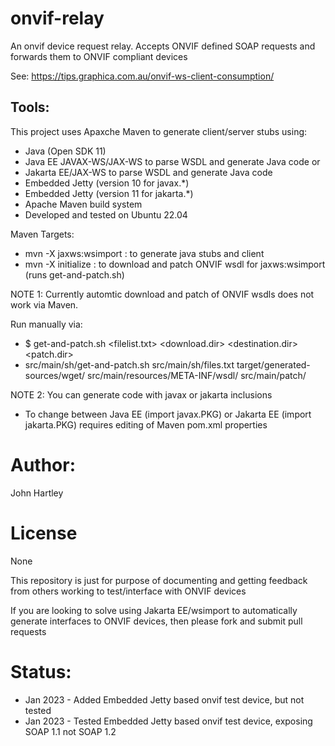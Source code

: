 # onvif-relay
An onvif device request relay.
Accepts ONVIF defined SOAP requests and forwards them to ONVIF compliant devices

See: https://tips.graphica.com.au/onvif-ws-client-consumption/

## Tools:

This project uses Apaxche Maven to generate client/server stubs using:
- Java (Open SDK 11)
- Java EE JAVAX-WS/JAX-WS to parse WSDL and generate Java code or
- Jakarta EE/JAX-WS to parse WSDL and generate Java code
- Embedded Jetty (version 10 for javax.*)
- Embedded Jetty (version 11 for jakarta.*)
- Apache Maven build system
- Developed and tested on Ubuntu 22.04

Maven Targets:
- mvn -X jaxws:wsimport : to generate java stubs and client
- mvn -X initialize : to download and patch ONVIF wsdl for jaxws:wsimport (runs get-and-patch.sh)

NOTE 1: Currently automtic download and patch of ONVIF wsdls does not work via Maven.

Run manually via:
- $ get-and-patch.sh <filelist.txt> <download.dir> <destination.dir> <patch.dir>
- src/main/sh/get-and-patch.sh src/main/sh/files.txt target/generated-sources/wget/ src/main/resources/META-INF/wsdl/ src/main/patch/

NOTE 2: You can generate code with javax or jakarta inclusions
- To change between Java EE (import javax.PKG) or Jakarta EE (import jakarta.PKG) requires editing of Maven pom.xml properties

# Author:

John Hartley

# License

None

This repository is just for purpose of documenting and getting feedback from others working to test/interface with ONVIF devices

If you are looking to solve using Jakarta EE/wsimport to automatically generate interfaces to ONVIF devices, then please fork and submit pull requests

# Status:

- Jan 2023 - Added Embedded Jetty based onvif test device, but not tested
- Jan 2023 - Tested Embedded Jetty based onvif test device, exposing SOAP 1.1 not SOAP 1.2
 
